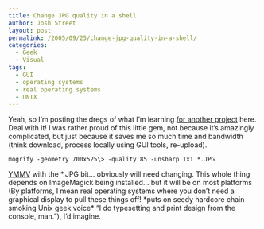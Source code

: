 ```yaml
---
title: Change JPG quality in a shell
author: Josh Street
layout: post
permalink: /2005/09/25/change-jpg-quality-in-a-shell/
categories:
  - Geek
  - Visual
tags:
  - GUI
  - operating systems
  - real operating systems
  - UNIX
---
```

Yeah, so I&#8217;m posting the dregs of what I&#8217;m learning [for another project][1] here. Deal with it! I was rather proud of this little gem, not because it&#8217;s amazingly complicated, but just because it saves me so much time and bandwidth (think download, process locally using GUI tools, re-upload).

`mogrify -geometry 700x525\> -quality 85 -unsharp 1x1 *.JPG`

<acronym title="Your mileage may vary">YMMV</acronym> with the \*.JPG bit&#8230; obviously will need changing. This whole thing depends on ImageMagick being installed&#8230; but it will be on most platforms (By platforms, I mean real operating systems where you don&#8217;t need a graphical display to pull these things off! \*puts on seedy hardcore chain smoking Unix geek voice* &#8220;I do typesetting and print design from the console, man.&#8221;), I&#8217;d imagine.

 [1]: http://year12.joahua.com/